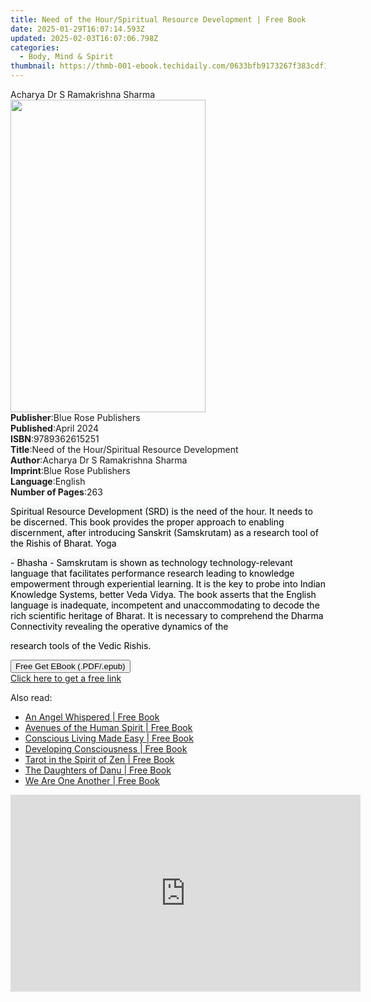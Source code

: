 ```yaml
---
title: Need of the Hour/Spiritual Resource Development | Free Book
date: 2025-01-29T16:07:14.593Z
updated: 2025-02-03T16:07:06.798Z
categories:
  - Body, Mind & Spirit
thumbnail: https://thmb-001-ebook.techidaily.com/0633bfb9173267f383cdf173c198d0b9b154846d743da19755d8badb1caeff8a.jpg
---
```

<main id="book-container">
  <div class="flex flex-col">
    <div class="book-brief flex-1 py-6 px-4 sm:p-6 md:py-10 md:px-8">
      <!-- brief-->
      <div class="book-brief-main">Acharya Dr S Ramakrishna Sharma</div>
    </div>
    <div
      class="book-meta-info flex-1 grid gap-4 col-start-1 col-end-3 row-start-1 sm:mb-6 sm:grid-cols-4 lg:gap-6 lg:col-start-2 lg:row-end-6 lg:row-span-6 lg:mb-0"
    >
      <div
        class="book-meta-info-left place-content-center mt-4 p-4 text-sm leading-6 col-start-2 col-span-2 dark:text-slate-400"
      >
        <img
          class="w-full h-500 object-cover rounded-lg sm:h-255 sm:col-span-2 lg:col-span-full"
          src="https://img-001-ebook.techidaily.com/4e7f345fb8ba2768a1f7de9e6681c914c4e66f0463fcaee1a7fa3c2bbb12ef04.jpg"
          alt=""
          width="312"
          height="500"
        />
      </div>
      <div
        class="book-meta-info-right mt-2 col-start-1 row-start-2 col-span-3 self-center"
      >
        <!-- meta data  -->
        <div class="flex flex-col px-4 md:px-8">
          <div class="flex-1">
            <strong>Publisher</strong>:<span class="px-2"
              >Blue Rose Publishers</span
            >
          </div>
          <div class="flex-1">
            <strong>Published</strong>:<span class="px-2">April 2024</span>
          </div>
          <div class="flex-1">
            <strong>ISBN</strong>:<span class="px-2">9789362615251</span>
          </div>
          <div class="flex-1">
            <strong>Title</strong>:<span class="px-2"
              >Need of the Hour/Spiritual Resource Development</span
            >
          </div>
          <div class="flex-1">
            <strong>Author</strong>:<span class="px-2"
              >Acharya Dr S Ramakrishna Sharma</span
            >
          </div>
          <div class="flex-1">
            <strong>Imprint</strong>:<span class="px-2"
              >Blue Rose Publishers</span
            >
          </div>
          <div class="flex-1">
            <strong>Language</strong>:<span class="px-2">English</span>
          </div>
          <div class="flex-1">
            <strong>Number of Pages</strong>:<span class="px-2">263</span>
          </div>
        </div>
      </div>
    </div>
    <div class="book-description flex-1 py-6 px-4 sm:p-6 md:py-10 md:px-8">
      <div class="book-description-main">
        <div accordion-content="" id="description">
          <p>
            <span
              style="background-color: rgb(246, 248, 249); color: rgb(0, 0, 0)"
              >Spiritual Resource Development (SRD) is the need of the hour. It
              needs to be discerned. This book provides the proper approach to
              enabling discernment, after introducing Sanskrit (Samskrutam) as a
              research tool of the Rishis of Bharat. Yoga</span
            >
          </p>
          <p>
            <span
              style="background-color: rgb(246, 248, 249); color: rgb(0, 0, 0)"
              >- Bhasha - Samskrutam is shown as technology technology-relevant
              language that facilitates performance research leading to
              knowledge empowerment through experiential learning. It is the key
              to probe into Indian Knowledge Systems, better Veda Vidya. The
              book asserts that the English language is inadequate, incompetent
              and unaccommodating to decode the rich scientific heritage of
              Bharat. It is necessary to comprehend the Dharma Connectivity
              revealing the operative dynamics of the</span
            >
          </p>
          <p>
            <span
              style="background-color: rgb(246, 248, 249); color: rgb(0, 0, 0)"
              >research tools of the Vedic Rishis.</span
            >
          </p>
        </div>
      </div>
    </div>
    <div class="book-excerpts flex-1 py-6 px-4 sm:p-6 md:py-10 md:px-8"></div>
    <div
      class="book-about-author flex-1 py-6 px-4 sm:p-6 md:py-10 md:px-8"
    ></div>
    <div class="book-free-get flex-1 py-6 px-4 sm:p-6 md:py-10 md:px-8">
      <button
        id="btn-free-get"
        class="bg-blue-500 hover:bg-blue-700 text-white font-bold py-2 px-4 rounded"
      >
        Free Get EBook (.PDF/.epub)
      </button>
      <div id="countdown-display" class="px-2 text-lg mt-2"></div>
      <a
        id="free-link"
        class="hidden bg-blue-500 hover:bg-blue-700 text-white font-bold py-2 px-4 rounded"
        href="https://www.ebooks.com/en-us/book/211323019/need-of-the-hour-spiritual-resource-development/acharya-dr-s-ramakrishna-sharma/"
        target="_blank"
        >Click here to get a free link</a
      >
    </div>
    <script>
      let countdownTime = 0;
      let countdownInterval = null;
      document
        .getElementById('btn-free-get')
        .addEventListener('click', startCountdown);
      function startCountdown() {
        countdownTime = new Date().getTime() + 60000 * 3;
        countdownInterval = setInterval(updateCountdown, 1000);
        document.getElementById('btn-free-get').disabled = true;
        document
          .getElementById('btn-free-get')
          .classList.add('bg-gray-500', 'cursor-not-allowed');
      }
      function updateCountdown() {
        let currentTime = new Date().getTime();
        let timeLeft = countdownTime - currentTime;
        let secondsLeft = Math.floor(timeLeft / 1000);
        document.getElementById('countdown-display').innerHTML =
          `Remaining time: ${secondsLeft} seconds.`;
        if (secondsLeft <= 0) {
          clearInterval(countdownInterval);
          document.getElementById('btn-free-get').classList.add('hidden');
          document.getElementById('free-link').classList.remove('hidden');
          document.getElementById('countdown-display').innerHTML = '';
        }
      }
    </script>
  </div>
</main>

<ins class="adsbygoogle"
      style="display:block"
      data-ad-client="ca-pub-7571918770474297"
      data-ad-slot="8358498916"
      data-ad-format="auto"
      data-full-width-responsive="true"></ins>
    

<span class="atpl-alsoreadstyle">Also read:</span>
<div><ul>
<li><a href="https://novels-ebooks.techidaily.com/731682-9781780990095-an-angel-whispered/"><u>An Angel Whispered | Free Book</u></a></li>
<li><a href="https://novels-ebooks.techidaily.com/731683-9781846949944-avenues-of-the-human-spirit/"><u>Avenues of the Human Spirit | Free Book</u></a></li>
<li><a href="https://novels-ebooks.techidaily.com/731684-9781846949951-conscious-living-made-easy/"><u>Conscious Living Made Easy | Free Book</u></a></li>
<li><a href="https://novels-ebooks.techidaily.com/731686-9781846949975-developing-consciousness/"><u>Developing Consciousness | Free Book</u></a></li>
<li><a href="https://novels-ebooks.techidaily.com/731516-9781429907705-tarot-in-the-spirit-of-zen/"><u>Tarot in the Spirit of Zen | Free Book</u></a></li>
<li><a href="https://novels-ebooks.techidaily.com/731685-9781846949968-the-daughters-of-danu/"><u>The Daughters of Danu | Free Book</u></a></li>
<li><a href="https://novels-ebooks.techidaily.com/730408-9781446490631-we-are-one-another/"><u>We Are One Another | Free Book</u></a></li>
</ul></div>

<!-- affiliate ads begin -->
<iframe width="560" height="315" src="https://www.youtube.com/embed/QPAKth3O_5c?si=M69YSY0Mk_gsdU0Q" title="YouTube video player" frameborder="0" allow="accelerometer; autoplay; clipboard-write; encrypted-media; gyroscope; picture-in-picture; web-share" referrerpolicy="strict-origin-when-cross-origin" allowfullscreen></iframe>
<!-- affiliate ads end -->

